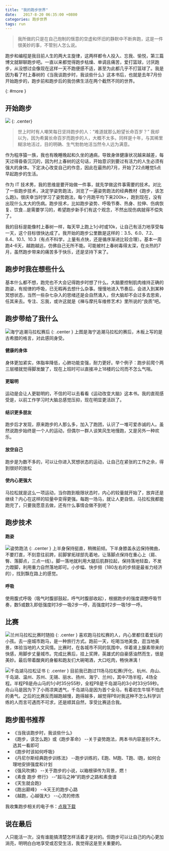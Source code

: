 ```yaml
---
title: "我的跑步世界"
date:   2017-8-20 06:35:00 +0800
categories: 跑步世界 
tags: run
---
```


>我所做的只是在自己炮制的惬意的空虚和怀旧的静默中不断奔跑，这是一件很美妙的事，不管别人怎么说。

跑步和编程是我目前人生的两大主旋律，这两样都令人投入、忘我、愉悦，第三篇博文就聊聊跑步吧。一直以来都觉得跑步枯燥、单调且痛苦，爱打篮球，讨厌跑步，从没想过会像现在这样一天不跑便感不适，甚至为此都几乎不打篮球了。我是因为看了村上春树的《当我谈跑步时，我谈些什么》这本书后，也就是去年7月份开始跑步的，跑步前和跑步后的我仿佛生活在两个截然不同的世界。
<!--more-->
[](){: #more }

## 开始跑步
![](/assets/images/chunshangchunshu.jpg)
{: .center}
>世上时时有人嘲笑每日坚持跑步的人：“难道就那么盼望长命百岁？” 我却以为，因为希冀长命百岁而跑步的人，大概不太多。同样是十年，与其稀里糊涂地活过，目的明确、生气勃勃地活当然令人远为满意。

作为程序猿一族，我也有晚睡晚起和久坐的通病，导致身体健康状况越来越差，每天过得昏昏沉沉的，因为村上春树的这句话，开始意识到要过有活力的人生必须有强大的身体。下定决心改变自己的作息，因此在最热的7月，开始了22点睡觉5点早起跑步的生活。

作为 IT 技术男，我的思维是要开始做一件事，就先学做这件事需要的技术。对比了一些跑步技术，决定学姿势跑法，浏览了一遍姿势跑法的经典教材《跑步，该怎么跑》。很庆幸当时学习了姿势跑法，每个月跑平均下来200k+，跑到现在，没有出现什么太大的伤病。跑步技术，比如跑步姿势、呼吸节奏、热身、拉伸、伤病恢复、饮食...是需要学习的，希望跑步新手们有这个观念，不然出现伤病就得不偿失了。

我的目标是能像村上春树一样，每天早上跑上1小时或10k，让自己有活力地享受每一天，这个目标很快达成了。我开始的跑步公里数是这样的：3.5、6.0、7.2、8.4、10.1、10.3（有点不科学，上量有点快，还是循序渐进比较合理）。基本一周跑4-6天，越跑越远，仿佛自己无所不能。可能被村上春树毒得太深，在炎热的7月，虽然跑步带来的痛苦多于快乐，还是坚持下来了。

## 跑步时我在想些什么
基本什么都不想，跑完也不大会记得跑步时想了什么。大脑要控制肌肉维持正确的跑姿，有规律的呼吸，已无暇再去想什么杂事。慢慢地进入节奏后，会进入到某种冥想状态，当然一些杂七杂入的思绪还是会自然涌入，但大脑却不会过多去思索，任其来去。专注、忘我，或许这就是《禅与摩托车维修艺术》里所说的“良质”吧。

## 跑步带给了我什么
![海宁追潮马拉松赛后](/assets/images/haining.png)
{: .center }
上图是海宁追潮马拉松的赛后，木板上写的是古希腊的格言，对此感同身受。
#### 健康的身体
身体更加紧实，体脂率降低，心肺功能变强，耐力更好。举个例子：跑步前爬个两三层楼就觉得脚发酸了，现在上班时可以直接冲上18楼的公司而不怎么气喘。
#### 更聪明
运动是会让人更聪明的，不信的可以去看看《运动改变大脑》这本书。我的直观感受是，以前工作学习时大脑总感觉压抑，现在明显更活跃了。
#### 结识更多朋友
跑步后才发现，原来跑步的人那么多，加入了跑团，认识了一堆可爱赤诚的人。虽然说跑步始终是一个人的运动，但偶尔一群人谈笑风生地慢跑，又是另外一种欢乐。
#### 放空自己
跑步是为数不多的，可以让你进入冥想状态的运动，让自己在紧张的工作之余，得到很好的放松
#### 使内心更强大
马拉松就是这么一项运动，当你跑到极限状态时，内心的较量就开始了，放弃还是继续？内心在这样的较量中变得更强。每跑一场马，就让人更自信，马拉松我都能跑完了，只要我愿意去做，还有什么事情会做不到呢？

## 跑步技术
#### 跑姿
![姿势跑法](/assets/images/post_method.jpg)
{: .center }
上半身保持挺直，稍微前倾。下半身膝盖永远保持微曲，不要打直，不刻意往前跨，前脚掌拓球部先着地，让落脚点保持在重心上（肩、臀、落脚点，三点一线）。脚一落地就利用大腿后肌群拉起，保持落地轻盈，不发力蹬脚，利用重力自然落地即可。小步幅、快步频（180左右的步频是最省力经济的），找到飘在路上的感觉。
#### 呼吸
使用腹式呼吸（吸气时腹部鼓起，呼气时腹部收起），根据跑步的强度调整呼吸节奏，数5或数3,即低强度时3步一吸2步一呼，高强度时2步一吸1步一呼。

## 比赛
![兰州马拉松比赛时随拍](/assets/images/lanzhou.png)
{: .center }
喜欢跑马拉松赛的人，内心里都住着爱玩的小孩。去一座城市跑马，是一种旅行方式。跑前一天，吃喝当地美食，逛当地美景，体验当地的人文风情。比赛时，在各城市不同的氛围中，伴着肾上腺素带来的快感，用脚步丈量城市。完成比赛后，挂上奖牌，英雄式的自豪感油然而生，很是美妙。最后带着酸爽的身躯和跑友们大碗喝酒，大口吃肉，畅快淋漓！

![千岛湖马拉松证书](/assets/images/qiandaohu.png)
{: .center }
目前我已跑过11场马拉松赛(开化、杭州、舟山、千岛湖、温州、苏州、无锡、丽水、扬州、海宁、兰州)，其中7场半程，4场全程。半程PB是舟山马的1小时35分55秒，全程PB是千岛湖马的3小时33分59秒。舟山马是因为下了小雨凉爽透气，千岛湖马是因为首个全马，有着初生牛犊不怕虎的勇气。之后的比赛反而越跑越慢，跑得越多，越觉得PB对我这种不怎么科学训练的人而言可遇而不可求，还是顺其自然，享受比赛适合我。


## 跑步图书推荐
* 《当我谈跑步时，我谈些什么》
* 《跑步，该怎么跑》或《跑步革命》 --关于姿势跑法，两本书内容差别不大，选其一看即可
* 《跑步时该如何呼吸》
* 《丹尼尔斯经典跑步训练法》 --跑步训练的，E跑、M跑、T跑、I跑，如何合理地安排强度和计划
* 《强风吹拂》 --关于跑步的小说，以箱根驿传为背景，燃！
* 《素食 跑步 修行》  --“超马之神”的跑步之路和素食谱
* 《天生就会跑》 
* 《跑出巅峰》 --k天王的跑步心路
* 《越跑，心越强大》 --心灵的修炼

我收集跑步相关的电子书：[点我下载](https://pan.baidu.com/s/1i4XhNNJ)

## 说在最后
人只能活一次，没有谁能搞清楚怎样活着才是对的。但跑步可以让自己的内心更加淌亮，明明白白地享受或忍受生活，我觉得这是至关重要的。
